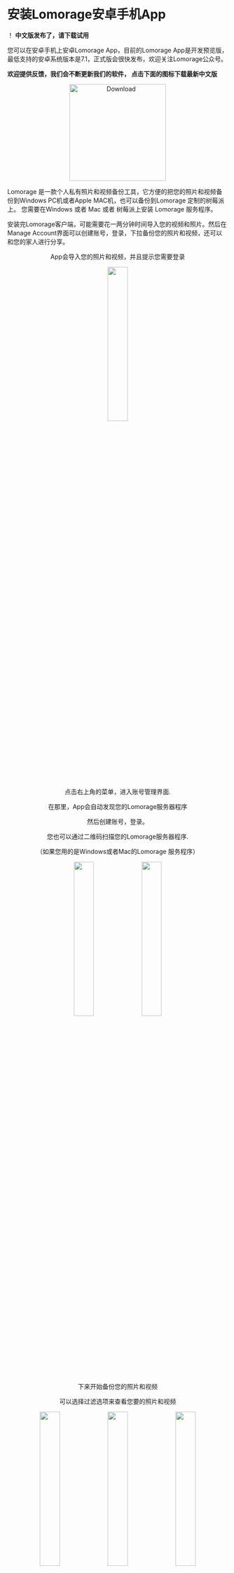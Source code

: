 # 安装Lomorage安卓手机App

！ **中文版发布了，请下载试用**

您可以在安卓手机上安卓Lomorage App，目前的Lomorage App是开发预览版，最低支持的安卓系统版本是7.1，正式版会很快发布，欢迎关注Lomorage公众号。


**欢迎提供反馈，我们会不断更新我们的软件， 点击下面的图标下载最新中文版**

<p align="center">
<a href="https://github.com/lomorage/lomo-android-apk-release/releases/download/2020-05-14_15-42-22/com.lomoware.lomorage-v1.0.1.-release2020-05-14_15-42-22.apk"><img alt="Download" src="/img/installation/app-store-google-beta.svg" width="220"></a>
<!--
 &nbsp;
<a href=""><img alt="Get it on Google Play" src="/img/installation/app-store-google.svg" width="220"></a>
-->
</p>

Lomorage 是一款个人私有照片和视频备份工具，它方便的把您的照片和视频备份到Windows PC机或者Apple MAC机，也可以备份到Lomorage 定制的树莓派上。
您需要在Windows 或者 Mac 或者 树莓派上安装 Lomorage 服务程序。 

安装完Lomorage客户端，可能需要花一两分钟时间导入您的视频和照片。然后在Manage Account界面可以创建账号，登录，下拉备份您的照片和视频，还可以和您的家人进行分享。



<div align="center">
<p class="screenshoot">
  App会导入您的照片和视频，并且提示您需要登录
  <p />
  <img width="30%" src="/img/installation/android/cde38df7-c75d-421a-92aa-50d67884b400.jpg">
</p>
</div>


<div align="center">
点击右上角的菜单，进入账号管理界面. <p />
在那里，App会自动发现您的Lomorage服务器程序 <p />
然后创建账号，登录。<p />
您也可以通过二维码扫描您的Lomorage服务器程序. <p />
（如果您用的是Windows或者Mac的Lomorage 服务程序） <p />
<p class="screenshoot" />
<img width="30%" src="/img/installation/android/f2b432d0-d092-4427-b29f-b3504d3a6221.jpg">
<img width="30%" src="/img/installation/android/636e66db-7478-47da-900f-f00bc633ad31.jpg">
</div> 

<div align="center">
  下来开始备份您的照片和视频 <p />
  可以选择过滤选项来查看您要的照片和视频 <p />
  <p class="screenshoot" />
  <img width="30%" src="/img/installation/android/f30d385e-17c2-45b2-afff-1710808782d1.jpg">

  <img width="30%" src="/img/installation/android/4ee3922b-7e15-43ea-b846-e783a4365cb7.jpg">
  <img width="30%" src="/img/installation/android/c3df652c-6eb9-4992-b9b6-7fa2668290ce.jpg">
  <img width="30%" src="/img/installation/android/fa007d50-a4da-4a80-84a1-d42458f4d1cd.jpg">
  <img width="30%" src="/img/installation/android/6cff1f24-3f4c-4535-a5fd-96fc55b3a93c.jpg">
</div>

<div align="center">
  在 备份 栏目，你可以长按选中然后分享给您的家人 <p />
  <p class="screenshoot" />
  <img width="30%" src="/img/installation/android/69921b45-14a0-4db3-82d6-034ae16acaf3.jpg">
  <img width="30%" src="/img/installation/android/7a328ad2-2a4e-4e51-8912-4ba9df3a5864.jpg">
  <img width="30%" src="/img/installation/android/ed6936b1-9f09-4093-9ec9-37a0adff6dce.jpg">
</div>

<div align="center">
  通过 Members 选项来查看所有的用户 <p />
  <p class = "screenshoot">
  <img width="30%" src="/img/installation/android/dea4adef-4ef2-4965-b2da-0a56ea9da015.jpg">

</div>

<div align="center">
  通过 Inbox 来查看您的家人通过Lomorage 系统分享给您的照片和视频 <p />
  <p class = "screenshoot">
  <img width="30%" src="/img/installation/android/442b1275-efe8-4725-9cd9-95dae39f204b.jpg">
</div>

<div align="center">
  您可以在设置页配置您的远程访问和冗余备份，并且发送反馈 <p />

  <p class = "screenshoot">
  <img width="30%" src="/img/installation/android/7e6e06aa-91c6-4155-a39c-62835f61652c.jpg">
  <img width="30%" src="/img/installation/android/4938d1f3-17d1-4182-af04-d518cab0bc83.jpg">
  <img width="30%" src="/img/installation/android/7389eda7-6699-4d72-857e-c169b47f669b.jpg">

</div>
  
  
